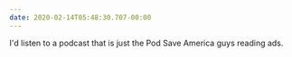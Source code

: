 ```yaml
---
date: 2020-02-14T05:48:30.707-00:00
---
```

I'd listen to a podcast that is just the Pod Save America guys reading ads.
